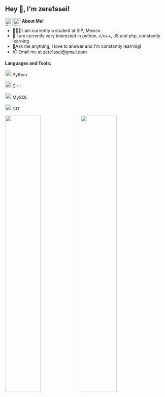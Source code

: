 <h2 title="hehehe"> Hey 👋, I'm zere1ssei!</h2>

<a href="https://www.linkedin.com/in/brandon-islas-conejo-440966373/">
  <img align="left" alt="Sanskar's LinkedIn" width="24px" src="https://img.icons8.com/nolan/96/linkedin.png" />
</a>
<a href="https://x.com/1ssseive">
  <img align="left" alt="Sanskar's Twitter" width="24px" src="https://img.icons8.com/nolan/96/twitter.png" />
</a>








 

**About Me!**

- 👨🏽‍💻 I am currently a student at SIP, Mexico
- 🌱 I am currently very interested in python, c/c++, JS and php, constantly learning
- 💬Ask me anything, I love to answer and I'm constantly learning!
- 📫 Email me at zere1ssei@gmail.com



**Languages and Tools:**  


<code><img height="20" src="https://img.icons8.com/nolan/96/python.png"></code> Python

<code><img height="20" src="https://img.icons8.com/nolan/96/c-plus-plus.png"></code> C++

<code><img height="20" src="https://img.icons8.com/nolan/96/sql.png"></code> MySQL

<code><img height="20" src="https://img.icons8.com/nolan/96/git.png"></code> GIT


<p align="left">
  <img width="48%" src="https://github-readme-stats.vercel.app/api?username=zere1sse&show_icons=true&theme=tokyonight" />
  <img width="48%" src="https://github-readme-streak-stats.herokuapp.com/?user=zere1sse&theme=tokyonight"/>
</p>
